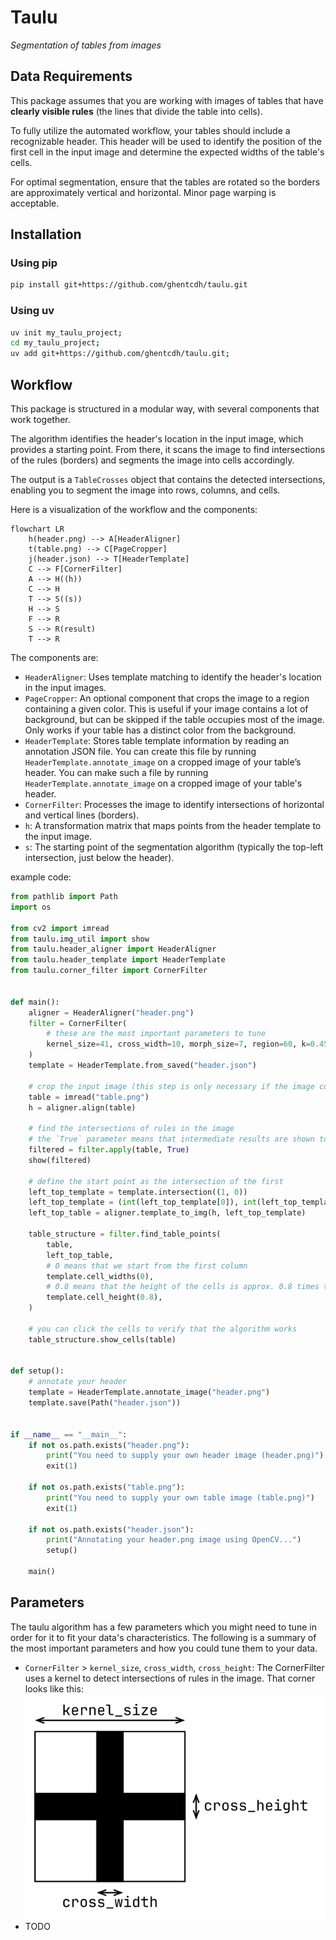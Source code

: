 # Taulu
_Segmentation of tables from images_

## Data Requirements 

This package assumes that you are working with images of tables that have **clearly visible rules** (the lines that divide the table into cells).

To fully utilize the automated workflow, your tables should include a recognizable header. This header will be used to identify the position of the first cell in the input image and determine the expected widths of the table's cells.

For optimal segmentation, ensure that the tables are rotated so the borders are approximately vertical and horizontal. Minor page warping is acceptable.


## Installation

### Using pip
```sh
pip install git+https://github.com/ghentcdh/taulu.git
```

### Using uv
```sh
uv init my_taulu_project;
cd my_taulu_project;
uv add git+https://github.com/ghentcdh/taulu.git;
```


## Workflow

This package is structured in a modular way, with several components that work together.

The algorithm identifies the header's location in the input image, which provides a starting point. From there, it scans the image to find intersections of the rules (borders) and segments the image into cells accordingly.

The output is a `TableCrosses` object that contains the detected intersections, enabling you to segment the image into rows, columns, and cells.

Here is a visualization of the workflow and the components:

```mermaid
flowchart LR
    h(header.png) --> A[HeaderAligner]
    t(table.png) --> C[PageCropper]
    j(header.json) --> T[HeaderTemplate]
    C --> F[CornerFilter]
    A --> H((h))
    C --> H
    T --> S((s))
    H --> S
    F --> R
    S --> R(result)
    T --> R
```

The components are:

- `HeaderAligner`: Uses template matching to identify the header's location in the input images.
- `PageCropper`: An optional component that crops the image to a region containing a given color. This is useful if your image contains a lot of background, but can be skipped if the table occupies most of the image. Only works if your table has a distinct color from the background.
- `HeaderTemplate`: Stores table template information by reading an annotation JSON file. You can create this file by running `HeaderTemplate.annotate_image` on a cropped image of your table’s header.
You can make such a file by running `HeaderTemplate.annotate_image` on a cropped image of your table's header.
- `CornerFilter`: Processes the image to identify intersections of horizontal and vertical lines (borders).
- `h`: A transformation matrix that maps points from the header template to the input image.
- `s`: The starting point of the segmentation algorithm (typically the top-left intersection, just below the header).

example code:

```py
from pathlib import Path
import os

from cv2 import imread
from taulu.img_util import show
from taulu.header_aligner import HeaderAligner
from taulu.header_template import HeaderTemplate
from taulu.corner_filter import CornerFilter


def main():
    aligner = HeaderAligner("header.png")
    filter = CornerFilter(
        # these are the most important parameters to tune
        kernel_size=41, cross_width=10, morph_size=7, region=60, k=0.45
    )
    template = HeaderTemplate.from_saved("header.json")

    # crop the input image (this step is only necessary if the image contains more than just the table)
    table = imread("table.png")
    h = aligner.align(table)

    # find the intersections of rules in the image
    # the `True` parameter means that intermediate results are shown too, for debugging and parameter tuning
    filtered = filter.apply(table, True)
    show(filtered)

    # define the start point as the intersection of the first
    left_top_template = template.intersection((1, 0))
    left_top_template = (int(left_top_template[0]), int(left_top_template[1])) # round the floats to integers
    left_top_table = aligner.template_to_img(h, left_top_template)

    table_structure = filter.find_table_points(
        table,
        left_top_table,
        # 0 means that we start from the first column 
        template.cell_widths(0),
        # 0.8 means that the height of the cells is approx. 0.8 times the height of the header 
        template.cell_height(0.8),
    )

    # you can click the cells to verify that the algorithm works
    table_structure.show_cells(table)


def setup():
    # annotate your header 
    template = HeaderTemplate.annotate_image("header.png")
    template.save(Path("header.json"))


if __name__ == "__main__":
    if not os.path.exists("header.png"):
        print("You need to supply your own header image (header.png)")
        exit(1)

    if not os.path.exists("table.png"):
        print("You need to supply your own table image (table.png)")
        exit(1)

    if not os.path.exists("header.json"):
        print("Annotating your header.png image using OpenCV...")
        setup()
        
    main()
```

## Parameters

The taulu algorithm has a few parameters which you might need to tune in order for it to fit your data's characteristics.
The following is a summary of the most important parameters and how you could tune them to your data.

- `CornerFilter` > `kernel_size`, `cross_width`, `cross_height`: The CornerFilter uses a kernel to detect intersections of rules in the image. That corner looks like this:
  ![](./data/kernel.svg)
- TODO
